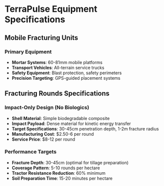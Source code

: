 # TerraPulse Equipment Specifications

## Mobile Fracturing Units
### Primary Equipment
- **Mortar Systems**: 60-81mm mobile platforms
- **Transport Vehicles**: All-terrain service trucks
- **Safety Equipment**: Blast protection, safety perimeters
- **Precision Targeting**: GPS-guided placement systems

## Fracturing Rounds Specifications
### Impact-Only Design (No Biologics)
- **Shell Material**: Simple biodegradable composite
- **Impact Payload**: Dense material for kinetic energy transfer
- **Target Specifications**: 30-45cm penetration depth, 1-2m fracture radius
- **Manufacturing Cost**: $2.50-6 per round
- **Service Price**: $8-12 per round

### Performance Targets
- **Fracture Depth**: 30-45cm (optimal for tillage preparation)
- **Coverage Pattern**: 5-10 rounds per hectare
- **Tractor Resistance Reduction**: 60% minimum
- **Soil Preparation Time**: 15-20 minutes per hectare
